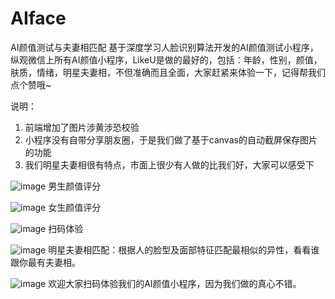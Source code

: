 # AIface

AI颜值测试与夫妻相匹配
基于深度学习人脸识别算法开发的AI颜值测试小程序，纵观微信上所有AI颜值小程序，LikeU是做的最好的，包括：年龄，性别，颜值，肤质，情绪，明星夫妻相，不但准确而且全面，大家赶紧来体验一下，记得帮我们点个赞哦~


说明：
1. 前端增加了图片涉黄涉恐校验
2. 小程序没有自带分享朋友圈，于是我们做了基于canvas的自动截屏保存图片的功能
3. 我们明星夫妻相很有特点，市面上很少有人做的比我们好，大家可以感受下



![image](https://picstatic.someonelikeu.cn/AI_male.png?imageView2/1/w/350/h/300/format/jpg|imageslim)
男生颜值评分


![image](https://picstatic.someonelikeu.cn/AI_female.png?imageView2/1/w/350/h/300/format/jpg|imageslim)
女生颜值评分


![image](https://picstatic.someonelikeu.cn/qcode_AI.jpg?imageView2/1/w/350/h/300/format/jpg|imageslim)
扫码体验


![image](https://picstatic.someonelikeu.cn/star_similar.png?imageView2/1/w/350/format/jpg|imageslim)
明星夫妻相匹配：根据人的脸型及面部特征匹配最相似的异性，看看谁跟你最有夫妻相。


![image](https://picstatic.someonelikeu.cn/qcode_post.jpg?imageView2/1/w/700/format/jpg|imageslim)
欢迎大家扫码体验我们的AI颜值小程序，因为我们做的真心不错。






